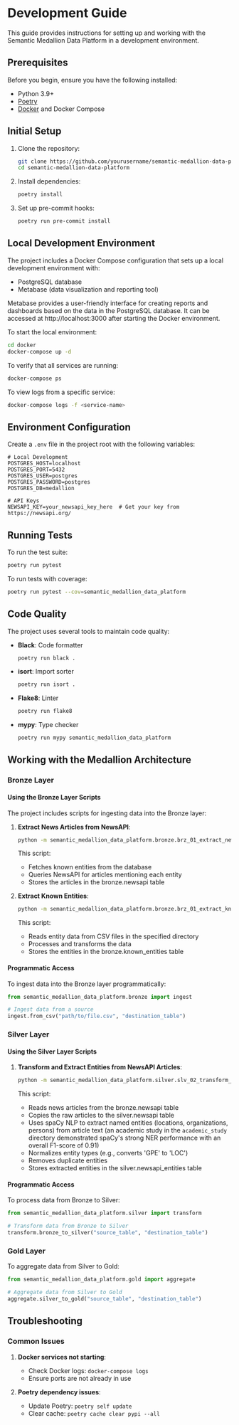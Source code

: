 # Development Guide

This guide provides instructions for setting up and working with the Semantic Medallion Data Platform in a development
environment.

## Prerequisites

Before you begin, ensure you have the following installed:

- Python 3.9+
- [Poetry](https://python-poetry.org/docs/#installation)
- [Docker](https://docs.docker.com/get-docker/) and Docker Compose

## Initial Setup

1. Clone the repository:
   ```bash
   git clone https://github.com/yourusername/semantic-medallion-data-platform.git
   cd semantic-medallion-data-platform
   ```

2. Install dependencies:
   ```bash
   poetry install
   ```

3. Set up pre-commit hooks:
   ```bash
   poetry run pre-commit install
   ```

## Local Development Environment

The project includes a Docker Compose configuration that sets up a local development environment with:

- PostgreSQL database
- Metabase (data visualization and reporting tool)

Metabase provides a user-friendly interface for creating reports and dashboards based on the data in the PostgreSQL
database. It can be accessed at http://localhost:3000 after starting the Docker environment.

To start the local environment:

```bash
cd docker
docker-compose up -d
```

To verify that all services are running:

```bash
docker-compose ps
```

To view logs from a specific service:

```bash
docker-compose logs -f <service-name>
```

## Environment Configuration

Create a `.env` file in the project root with the following variables:

```
# Local Development
POSTGRES_HOST=localhost
POSTGRES_PORT=5432
POSTGRES_USER=postgres
POSTGRES_PASSWORD=postgres
POSTGRES_DB=medallion

# API Keys
NEWSAPI_KEY=your_newsapi_key_here  # Get your key from https://newsapi.org/
```

## Running Tests

To run the test suite:

```bash
poetry run pytest
```

To run tests with coverage:

```bash
poetry run pytest --cov=semantic_medallion_data_platform
```

## Code Quality

The project uses several tools to maintain code quality:

- **Black**: Code formatter
  ```bash
  poetry run black .
  ```

- **isort**: Import sorter
  ```bash
  poetry run isort .
  ```

- **Flake8**: Linter
  ```bash
  poetry run flake8
  ```

- **mypy**: Type checker
  ```bash
  poetry run mypy semantic_medallion_data_platform
  ```

## Working with the Medallion Architecture

### Bronze Layer

#### Using the Bronze Layer Scripts

The project includes scripts for ingesting data into the Bronze layer:

1. **Extract News Articles from NewsAPI**:

   ```bash
   python -m semantic_medallion_data_platform.bronze.brz_01_extract_newsapi --days_back 7
   ```

   This script:
    - Fetches known entities from the database
    - Queries NewsAPI for articles mentioning each entity
    - Stores the articles in the bronze.newsapi table

2. **Extract Known Entities**:

   ```bash
   python -m semantic_medallion_data_platform.bronze.brz_01_extract_known_entities --raw_data_filepath data/known_entities/
   ```

   This script:
    - Reads entity data from CSV files in the specified directory
    - Processes and transforms the data
    - Stores the entities in the bronze.known_entities table

#### Programmatic Access

To ingest data into the Bronze layer programmatically:

```python
from semantic_medallion_data_platform.bronze import ingest

# Ingest data from a source
ingest.from_csv("path/to/file.csv", "destination_table")
```

### Silver Layer

#### Using the Silver Layer Scripts

1. **Transform and Extract Entities from NewsAPI Articles**:

   ```bash
   python -m semantic_medallion_data_platform.silver.slv_02_transform_nlp_newsapi
   ```

   This script:
    - Reads news articles from the bronze.newsapi table
    - Copies the raw articles to the silver.newsapi table
    - Uses spaCy NLP to extract named entities (locations, organizations, persons) from article text
      (an academic study in the `academic_study` directory demonstrated spaCy's strong NER performance with an overall
      F1-score of 0.91)
    - Normalizes entity types (e.g., converts 'GPE' to 'LOC')
    - Removes duplicate entities
    - Stores extracted entities in the silver.newsapi_entities table

#### Programmatic Access

To process data from Bronze to Silver:

```python
from semantic_medallion_data_platform.silver import transform

# Transform data from Bronze to Silver
transform.bronze_to_silver("source_table", "destination_table")
```

### Gold Layer

To aggregate data from Silver to Gold:

```python
from semantic_medallion_data_platform.gold import aggregate

# Aggregate data from Silver to Gold
aggregate.silver_to_gold("source_table", "destination_table")
```

## Troubleshooting

### Common Issues

1. **Docker services not starting**:
    - Check Docker logs: `docker-compose logs`
    - Ensure ports are not already in use

2. **Poetry dependency issues**:
    - Update Poetry: `poetry self update`
    - Clear cache: `poetry cache clear pypi --all`
